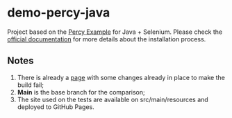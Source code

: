 # demo-percy-java

Project based on the [Percy Example](https://github.com/percy/example-percy-java-selenium.git) for Java + Selenium. Please check the [official documentation](https://docs.percy.io/docs/java-selenium-testing-tutorial) for more details about the installation process.

## Notes

1. There is already a [page](https://karlambsilva.github.io/demo-percy-java/index-with-changes.html) with some changes already in place to make the build fail;
1. **Main** is the base branch for the comparison;
1. The site used on the tests are available on src/main/resources and deployed to GitHub Pages.